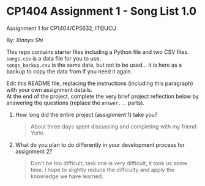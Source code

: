 # CP1404 Assignment 1 - Song List 1.0

Assignment 1 for CP1404/CP5632, IT@JCU

By: _Xiaoyu Shi_

This repo contains starter files including a Python file and two CSV files.  
`songs.csv` is a data file for you to use.  
`songs_backup.csv` is the same data, but not to be used... it is here as a backup to copy the data from if you need it
again.

Edit this README file, replacing the instructions (including this paragraph) with your own assignment details.  
At the end of the project, complete the very brief project reflection below by answering the questions (replace
the `answer...` parts).

1. How long did the entire project (assignment 1) take you?

   > About three days spent discussing and completing with my friend Yizhi.

2. What do you plan to do differently in your development process for assignment 2?

   > Don't be too difficult, task one is very difficult, it took us some time. I hope to slightly reduce the difficulty and apply the knowledge we have learned.

